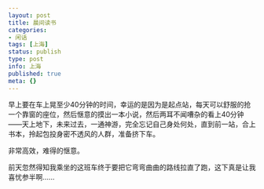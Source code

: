 ```yaml
---
layout: post
title: 晨间读书
categories:
- 闲话
tags: [上海]
status: publish
type: post
info: 上海
published: true
meta: {}
---
```



早上要在车上晃至少40分钟的时间，幸运的是因为是起点站，每天可以舒服的抢一个靠窗的座位，然后惬意的摸出一本小说，然后两耳不闻嘈杂的看上40分钟——天上地下，未来过去，一通神游，完全忘记自己身处何处，直到前一站，合上书本，拎起包投身密不透风的人群，准备挤下车。

非常高效，难得的惬意。

前天忽然得知我乘坐的这班车终于要把它弯弯曲曲的路线拉直了跑，这下真是让我喜忧参半啊......
